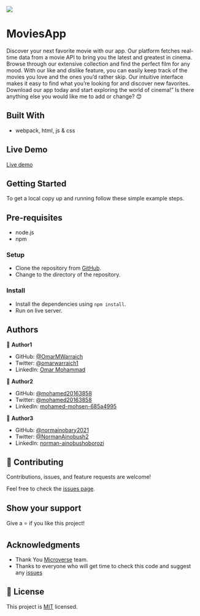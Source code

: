 ![](https://img.shields.io/badge/Microverse-blueviolet)

# MoviesApp

Discover your next favorite movie with our app. Our platform fetches real-time data from a movie API to bring you the latest and greatest in cinema. Browse through our extensive collection and find the perfect film for any mood. With our like and dislike feature, you can easily keep track of the movies you love and the ones you’d rather skip. Our intuitive interface makes it easy to find what you’re looking for and discover new favorites. Download our app today and start exploring the world of cinema!” Is there anything else you would like me to add or change? 😊

## Built With

- webpack, html, js & css

## Live Demo 

[Live demo](http://cryptoova.me/MovieApp/dist/index.html)

## Getting Started

To get a local copy up and running follow these simple example steps.

## Pre-requisites

- node.js
- npm

### Setup

- Clone the repository from [GitHub]().
- Change to the directory of the repository.

### Install

- Install the dependencies using `npm install`.
- Run on live server.

## Authors

👤 **Author1**

- GitHub: [@OmarMWarraich](https://github.com/OmarMWarraich)
- Twitter: [@omarwarraich1](https://twitter.com/@omarwarraich1)
- LinkedIn: [Omar Mohammad](https://www.linkedin.com/in/omar-mohammad-a9902847/)

👤 **Author2**

- GitHub: [@mohamed20163858](https://github.com/mohamed20163858)
- Twitter: [@mohamed20163858](https://twitter.com/mohamed20163858)
- LinkedIn: [mohamed-mohsen-685a4995](https://www.linkedin.com/in/mohamed-mohsen-685a4995/)

👤 **Author3**

- GitHub: [@normainobary2021](https://github.com/normainobary2021/)
- Twitter: [@NormanAinobush2](https://twitter.com/NormanAinobush2)
- LinkedIn: [norman-ainobushoborozi](https://www.linkedin.com/in/norman-ainobushoborozi/)

## 🤝 Contributing

Contributions, issues, and feature requests are welcome!

Feel free to check the [issues page](../../issues/).

## Show your support

Give a ⭐️ if you like this project!

## Acknowledgments

- Thank You [Microverse](www.microverse.org) team.
- Thanks to everyone who will get time to check this code and suggest any [issues](https://github.com/OmarMWarraich/group-capstone/issues)

## 📝 License

This project is [MIT](./MIT.md) licensed.
